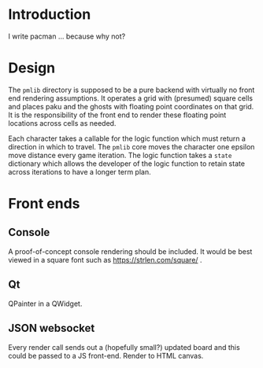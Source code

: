 # Introduction

I write pacman ... because why not?

# Design

The `pmlib` directory is supposed to be a pure backend with virtually no front
end rendering assumptions.  It operates a grid with (presumed) square cells and
places paku and the ghosts with floating point coordinates on that grid.  It is
the responsibility of the front end to render these floating point locations
across cells as needed.

Each character takes a callable for the logic function which must return a
direction in which to travel.  The `pmlib` core moves the character one epsilon
move distance every game iteration.  The logic function takes a `state`
dictionary which allows the developer of the logic function to retain state
across iterations to have a longer term plan.

# Front ends

## Console

A proof-of-concept console rendering should be included.  It would be best
viewed in a square font such as https://strlen.com/square/ .

## Qt

QPainter in a QWidget.

## JSON websocket

Every render call sends out a (hopefully small?) updated board and this could
be passed to a JS front-end.  Render to HTML canvas.

